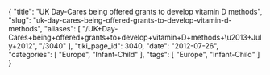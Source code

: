 {
    "title": "UK Day-Cares being offered grants to develop vitamin D methods",
    "slug": "uk-day-cares-being-offered-grants-to-develop-vitamin-d-methods",
    "aliases": [
        "/UK+Day-Cares+being+offered+grants+to+develop+vitamin+D+methods+\u2013+July+2012",
        "/3040"
    ],
    "tiki_page_id": 3040,
    "date": "2012-07-26",
    "categories": [
        "Europe",
        "Infant-Child"
    ],
    "tags": [
        "Europe",
        "Infant-Child"
    ]
}